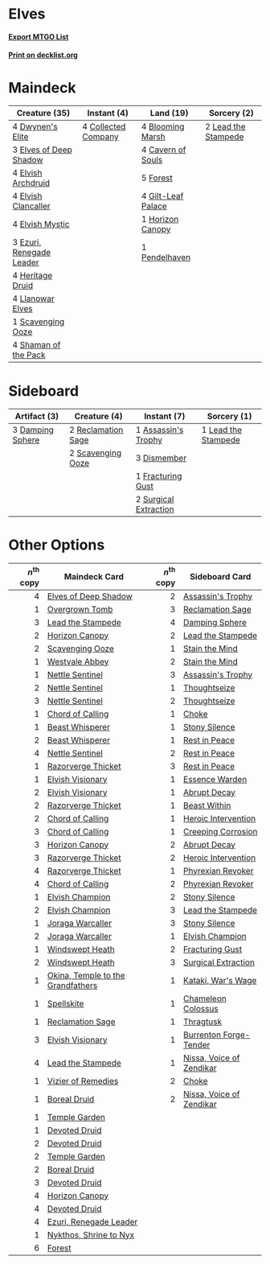 # Elves

#### [Export MTGO List](../collection/Elves/Elves.txt)
#### [Print on decklist.org](http://decklist.org/?deckmain=4%09Blooming%20Marsh%0A4%09Cavern%20of%20Souls%0A4%09Collected%20Company%0A4%09Dwynen's%20Elite%0A3%09Elves%20of%20Deep%20Shadow%0A4%09Elvish%20Archdruid%0A4%09Elvish%20Clancaller%0A4%09Elvish%20Mystic%0A3%09Ezuri,%20Renegade%20Leader%0A5%09Forest%0A4%09Gilt-Leaf%20Palace%0A4%09Heritage%20Druid%0A1%09Horizon%20Canopy%0A2%09Lead%20the%20Stampede%0A4%09Llanowar%20Elves%0A1%09Pendelhaven%0A1%09Scavenging%20Ooze%0A4%09Shaman%20of%20the%20Pack&deckside=1%09Assassin's%20Trophy%0A3%09Damping%20Sphere%0A3%09Dismember%0A1%09Fracturing%20Gust%0A1%09Lead%20the%20Stampede%0A2%09Reclamation%20Sage%0A2%09Scavenging%20Ooze%0A2%09Surgical%20Extraction)
# Maindeck

|                                           Creature (35)                                           |                                         Instant (4)                                          |                                          Land (19)                                          |                                         Sorcery (2)                                          |
|---------------------------------------------------------------------------------------------------|----------------------------------------------------------------------------------------------|---------------------------------------------------------------------------------------------|----------------------------------------------------------------------------------------------|
|4 [Dwynen's Elite](http://gatherer.wizards.com/Pages/Card/Details.aspx?multiverseid=442739)        |4 [Collected Company](http://gatherer.wizards.com/Pages/Card/Details.aspx?multiverseid=394519)|4 [Blooming Marsh](http://gatherer.wizards.com/Pages/Card/Details.aspx?multiverseid=417816)  |2 [Lead the Stampede](http://gatherer.wizards.com/Pages/Card/Details.aspx?multiverseid=438739)|
|3 [Elves of Deep Shadow](http://gatherer.wizards.com/Pages/Card/Details.aspx?multiverseid=201324)  |                                                                                              |4 [Cavern of Souls](http://gatherer.wizards.com/Pages/Card/Details.aspx?multiverseid=426057) |                                                                                              |
|4 [Elvish Archdruid](http://gatherer.wizards.com/Pages/Card/Details.aspx?multiverseid=442741)      |                                                                                              |5 [Forest](http://gatherer.wizards.com/Pages/Card/Details.aspx?multiverseid=439605)          |                                                                                              |
|4 [Elvish Clancaller](http://gatherer.wizards.com/Pages/Card/Details.aspx?multiverseid=447315)     |                                                                                              |4 [Gilt-Leaf Palace](http://gatherer.wizards.com/Pages/Card/Details.aspx?multiverseid=153455)|                                                                                              |
|4 [Elvish Mystic](http://gatherer.wizards.com/Pages/Card/Details.aspx?multiverseid=442743)         |                                                                                              |1 [Horizon Canopy](http://gatherer.wizards.com/Pages/Card/Details.aspx?multiverseid=438806)  |                                                                                              |
|3 [Ezuri, Renegade Leader](http://gatherer.wizards.com/Pages/Card/Details.aspx?multiverseid=442737)|                                                                                              |1 [Pendelhaven](http://gatherer.wizards.com/Pages/Card/Details.aspx?multiverseid=442233)     |                                                                                              |
|4 [Heritage Druid](http://gatherer.wizards.com/Pages/Card/Details.aspx?multiverseid=413713)        |                                                                                              |                                                                                             |                                                                                              |
|4 [Llanowar Elves](http://gatherer.wizards.com/Pages/Card/Details.aspx?multiverseid=413717)        |                                                                                              |                                                                                             |                                                                                              |
|1 [Scavenging Ooze](http://gatherer.wizards.com/Pages/Card/Details.aspx?multiverseid=425959)       |                                                                                              |                                                                                             |                                                                                              |
|4 [Shaman of the Pack](http://gatherer.wizards.com/Pages/Card/Details.aspx?multiverseid=413747)    |                                                                                              |                                                                                             |                                                                                              |


# Sideboard

|                                       Artifact (3)                                        |                                        Creature (4)                                         |                                          Instant (7)                                           |                                         Sorcery (1)                                          |
|-------------------------------------------------------------------------------------------|---------------------------------------------------------------------------------------------|------------------------------------------------------------------------------------------------|----------------------------------------------------------------------------------------------|
|3 [Damping Sphere](http://gatherer.wizards.com/Pages/Card/Details.aspx?multiverseid=443101)|2 [Reclamation Sage](http://gatherer.wizards.com/Pages/Card/Details.aspx?multiverseid=430359)|1 [Assassin's Trophy](http://gatherer.wizards.com/Pages/Card/Details.aspx?multiverseid=452902)  |1 [Lead the Stampede](http://gatherer.wizards.com/Pages/Card/Details.aspx?multiverseid=438739)|
|                                                                                           |2 [Scavenging Ooze](http://gatherer.wizards.com/Pages/Card/Details.aspx?multiverseid=425959) |3 [Dismember](http://gatherer.wizards.com/Pages/Card/Details.aspx?multiverseid=397830)          |                                                                                              |
|                                                                                           |                                                                                             |1 [Fracturing Gust](http://gatherer.wizards.com/Pages/Card/Details.aspx?multiverseid=386290)    |                                                                                              |
|                                                                                           |                                                                                             |2 [Surgical Extraction](http://gatherer.wizards.com/Pages/Card/Details.aspx?multiverseid=397706)|                                                                                              |


# Other Options

|*n*<sup>th</sup> copy|                                               Maindeck Card                                               |*n*<sup>th</sup> copy|                                          Sideboard Card                                           |
|--------------------:|-----------------------------------------------------------------------------------------------------------|--------------------:|---------------------------------------------------------------------------------------------------|
|                    4|[Elves of Deep Shadow](http://gatherer.wizards.com/Pages/Card/Details.aspx?multiverseid=201324)            |                    2|[Assassin's Trophy](http://gatherer.wizards.com/Pages/Card/Details.aspx?multiverseid=452902)       |
|                    1|[Overgrown Tomb](http://gatherer.wizards.com/Pages/Card/Details.aspx?multiverseid=405103)                  |                    3|[Reclamation Sage](http://gatherer.wizards.com/Pages/Card/Details.aspx?multiverseid=430359)        |
|                    3|[Lead the Stampede](http://gatherer.wizards.com/Pages/Card/Details.aspx?multiverseid=438739)               |                    4|[Damping Sphere](http://gatherer.wizards.com/Pages/Card/Details.aspx?multiverseid=443101)          |
|                    2|[Horizon Canopy](http://gatherer.wizards.com/Pages/Card/Details.aspx?multiverseid=438806)                  |                    2|[Lead the Stampede](http://gatherer.wizards.com/Pages/Card/Details.aspx?multiverseid=438739)       |
|                    2|[Scavenging Ooze](http://gatherer.wizards.com/Pages/Card/Details.aspx?multiverseid=425959)                 |                    1|[Stain the Mind](http://gatherer.wizards.com/Pages/Card/Details.aspx?multiverseid=383402)          |
|                    1|[Westvale Abbey](http://gatherer.wizards.com/Pages/Card/Details.aspx?multiverseid=410049)                  |                    2|[Stain the Mind](http://gatherer.wizards.com/Pages/Card/Details.aspx?multiverseid=383402)          |
|                    1|[Nettle Sentinel](http://gatherer.wizards.com/Pages/Card/Details.aspx?multiverseid=442171)                 |                    3|[Assassin's Trophy](http://gatherer.wizards.com/Pages/Card/Details.aspx?multiverseid=452902)       |
|                    2|[Nettle Sentinel](http://gatherer.wizards.com/Pages/Card/Details.aspx?multiverseid=442171)                 |                    1|[Thoughtseize](http://gatherer.wizards.com/Pages/Card/Details.aspx?multiverseid=438676)            |
|                    3|[Nettle Sentinel](http://gatherer.wizards.com/Pages/Card/Details.aspx?multiverseid=442171)                 |                    2|[Thoughtseize](http://gatherer.wizards.com/Pages/Card/Details.aspx?multiverseid=438676)            |
|                    1|[Chord of Calling](http://gatherer.wizards.com/Pages/Card/Details.aspx?multiverseid=89064)                 |                    1|[Choke](http://gatherer.wizards.com/Pages/Card/Details.aspx?multiverseid=430685)                   |
|                    1|[Beast Whisperer](http://gatherer.wizards.com/Pages/Card/Details.aspx?multiverseid=452873)                 |                    1|[Stony Silence](http://gatherer.wizards.com/Pages/Card/Details.aspx?multiverseid=425850)           |
|                    2|[Beast Whisperer](http://gatherer.wizards.com/Pages/Card/Details.aspx?multiverseid=452873)                 |                    1|[Rest in Peace](http://gatherer.wizards.com/Pages/Card/Details.aspx?multiverseid=442021)           |
|                    4|[Nettle Sentinel](http://gatherer.wizards.com/Pages/Card/Details.aspx?multiverseid=442171)                 |                    2|[Rest in Peace](http://gatherer.wizards.com/Pages/Card/Details.aspx?multiverseid=442021)           |
|                    1|[Razorverge Thicket](http://gatherer.wizards.com/Pages/Card/Details.aspx?multiverseid=209407)              |                    3|[Rest in Peace](http://gatherer.wizards.com/Pages/Card/Details.aspx?multiverseid=442021)           |
|                    1|[Elvish Visionary](http://gatherer.wizards.com/Pages/Card/Details.aspx?multiverseid=417431)                |                    1|[Essence Warden](http://gatherer.wizards.com/Pages/Card/Details.aspx?multiverseid=249374)          |
|                    2|[Elvish Visionary](http://gatherer.wizards.com/Pages/Card/Details.aspx?multiverseid=417431)                |                    1|[Abrupt Decay](http://gatherer.wizards.com/Pages/Card/Details.aspx?multiverseid=425971)            |
|                    2|[Razorverge Thicket](http://gatherer.wizards.com/Pages/Card/Details.aspx?multiverseid=209407)              |                    1|[Beast Within](http://gatherer.wizards.com/Pages/Card/Details.aspx?multiverseid=423482)            |
|                    2|[Chord of Calling](http://gatherer.wizards.com/Pages/Card/Details.aspx?multiverseid=89064)                 |                    1|[Heroic Intervention](http://gatherer.wizards.com/Pages/Card/Details.aspx?multiverseid=423776)     |
|                    3|[Chord of Calling](http://gatherer.wizards.com/Pages/Card/Details.aspx?multiverseid=89064)                 |                    1|[Creeping Corrosion](http://gatherer.wizards.com/Pages/Card/Details.aspx?multiverseid=214029)      |
|                    3|[Horizon Canopy](http://gatherer.wizards.com/Pages/Card/Details.aspx?multiverseid=438806)                  |                    2|[Abrupt Decay](http://gatherer.wizards.com/Pages/Card/Details.aspx?multiverseid=425971)            |
|                    3|[Razorverge Thicket](http://gatherer.wizards.com/Pages/Card/Details.aspx?multiverseid=209407)              |                    2|[Heroic Intervention](http://gatherer.wizards.com/Pages/Card/Details.aspx?multiverseid=423776)     |
|                    4|[Razorverge Thicket](http://gatherer.wizards.com/Pages/Card/Details.aspx?multiverseid=209407)              |                    1|[Phyrexian Revoker](http://gatherer.wizards.com/Pages/Card/Details.aspx?multiverseid=220589)       |
|                    4|[Chord of Calling](http://gatherer.wizards.com/Pages/Card/Details.aspx?multiverseid=89064)                 |                    2|[Phyrexian Revoker](http://gatherer.wizards.com/Pages/Card/Details.aspx?multiverseid=220589)       |
|                    1|[Elvish Champion](http://gatherer.wizards.com/Pages/Card/Details.aspx?multiverseid=26445)                  |                    2|[Stony Silence](http://gatherer.wizards.com/Pages/Card/Details.aspx?multiverseid=425850)           |
|                    2|[Elvish Champion](http://gatherer.wizards.com/Pages/Card/Details.aspx?multiverseid=26445)                  |                    3|[Lead the Stampede](http://gatherer.wizards.com/Pages/Card/Details.aspx?multiverseid=438739)       |
|                    1|[Joraga Warcaller](http://gatherer.wizards.com/Pages/Card/Details.aspx?multiverseid=430339)                |                    3|[Stony Silence](http://gatherer.wizards.com/Pages/Card/Details.aspx?multiverseid=425850)           |
|                    2|[Joraga Warcaller](http://gatherer.wizards.com/Pages/Card/Details.aspx?multiverseid=430339)                |                    1|[Elvish Champion](http://gatherer.wizards.com/Pages/Card/Details.aspx?multiverseid=26445)          |
|                    1|[Windswept Heath](http://gatherer.wizards.com/Pages/Card/Details.aspx?multiverseid=405115)                 |                    2|[Fracturing Gust](http://gatherer.wizards.com/Pages/Card/Details.aspx?multiverseid=386290)         |
|                    2|[Windswept Heath](http://gatherer.wizards.com/Pages/Card/Details.aspx?multiverseid=405115)                 |                    3|[Surgical Extraction](http://gatherer.wizards.com/Pages/Card/Details.aspx?multiverseid=397706)     |
|                    1|[Okina, Temple to the Grandfathers](http://gatherer.wizards.com/Pages/Card/Details.aspx?multiverseid=80251)|                    1|[Kataki, War's Wage](http://gatherer.wizards.com/Pages/Card/Details.aspx?multiverseid=370414)      |
|                    1|[Spellskite](http://gatherer.wizards.com/Pages/Card/Details.aspx?multiverseid=397743)                      |                    1|[Chameleon Colossus](http://gatherer.wizards.com/Pages/Card/Details.aspx?multiverseid=373321)      |
|                    1|[Reclamation Sage](http://gatherer.wizards.com/Pages/Card/Details.aspx?multiverseid=430359)                |                    1|[Thragtusk](http://gatherer.wizards.com/Pages/Card/Details.aspx?multiverseid=425968)               |
|                    3|[Elvish Visionary](http://gatherer.wizards.com/Pages/Card/Details.aspx?multiverseid=417431)                |                    1|[Burrenton Forge-Tender](http://gatherer.wizards.com/Pages/Card/Details.aspx?multiverseid=438580)  |
|                    4|[Lead the Stampede](http://gatherer.wizards.com/Pages/Card/Details.aspx?multiverseid=438739)               |                    1|[Nissa, Voice of Zendikar](http://gatherer.wizards.com/Pages/Card/Details.aspx?multiverseid=417424)|
|                    1|[Vizier of Remedies](http://gatherer.wizards.com/Pages/Card/Details.aspx?multiverseid=426740)              |                    2|[Choke](http://gatherer.wizards.com/Pages/Card/Details.aspx?multiverseid=430685)                   |
|                    1|[Boreal Druid](http://gatherer.wizards.com/Pages/Card/Details.aspx?multiverseid=121193)                    |                    2|[Nissa, Voice of Zendikar](http://gatherer.wizards.com/Pages/Card/Details.aspx?multiverseid=417424)|
|                    1|[Temple Garden](http://gatherer.wizards.com/Pages/Card/Details.aspx?multiverseid=405112)                   |                     |                                                                                                   |
|                    1|[Devoted Druid](http://gatherer.wizards.com/Pages/Card/Details.aspx?multiverseid=135500)                   |                     |                                                                                                   |
|                    2|[Devoted Druid](http://gatherer.wizards.com/Pages/Card/Details.aspx?multiverseid=135500)                   |                     |                                                                                                   |
|                    2|[Temple Garden](http://gatherer.wizards.com/Pages/Card/Details.aspx?multiverseid=405112)                   |                     |                                                                                                   |
|                    2|[Boreal Druid](http://gatherer.wizards.com/Pages/Card/Details.aspx?multiverseid=121193)                    |                     |                                                                                                   |
|                    3|[Devoted Druid](http://gatherer.wizards.com/Pages/Card/Details.aspx?multiverseid=135500)                   |                     |                                                                                                   |
|                    4|[Horizon Canopy](http://gatherer.wizards.com/Pages/Card/Details.aspx?multiverseid=438806)                  |                     |                                                                                                   |
|                    4|[Devoted Druid](http://gatherer.wizards.com/Pages/Card/Details.aspx?multiverseid=135500)                   |                     |                                                                                                   |
|                    4|[Ezuri, Renegade Leader](http://gatherer.wizards.com/Pages/Card/Details.aspx?multiverseid=442737)          |                     |                                                                                                   |
|                    1|[Nykthos, Shrine to Nyx](http://gatherer.wizards.com/Pages/Card/Details.aspx?multiverseid=373713)          |                     |                                                                                                   |
|                    6|[Forest](http://gatherer.wizards.com/Pages/Card/Details.aspx?multiverseid=439605)                          |                     |                                                                                                   |

